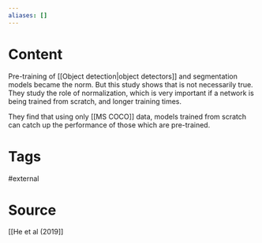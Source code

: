 ```yaml
---
aliases: []
---
```

# Content
Pre-training of [[Object detection|object detectors]] and segmentation models became the norm. But this study shows that is not necessarily true. They study the role of normalization, which is very important if a network is being trained from scratch, and longer training times. 

They find that using only [[MS COCO]] data, models trained from scratch can catch up the performance of those which are pre-trained.
# Tags
#external 

# Source
[[He et al (2019]]